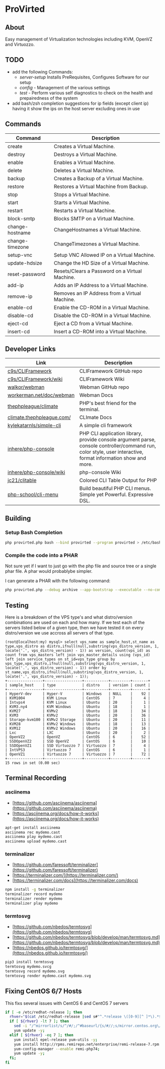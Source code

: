 # ProVirted

## About

Easy management of Virtualization technologies including KVM, OpenVZ and Virtuozzo.

## TODO

* add the following Commands:
  * _server-setup_ Installs PreRequisites, Configures Software for our setup
  * _config_ - Management of the various settings
  * _test_ - Perform various self diagnostics to check on the health and prepairedness of the system
* add bash/zsh completion suggestions for ip fields (except client ip) having it show the ips on the host server excluding ones in use

## Commands

| Command | Description |
| ------- | ----------- |
| create | Creates a Virtual Machine. |
| destroy | Destroys a Virtual Machine. |
| enable | Enables a Virtual Machine. |
| delete | Deletes a Virtual Machine. |
| backup | Creates a Backup of a Virtual Machine. |
| restore | Restores a Virtual Machine from Backup. |
| stop | Stops a Virtual Machine. |
| start | Starts a Virtual Machine. |
| restart | Restarts a Virtual Machine. |
| block-smtp | Blocks SMTP on a Virtual Machine. |
| change-hostname | ChangeHostnames a Virtual Machine. |
| change-timezone | ChangeTimezones a Virtual Machine. |
| setup-vnc | Setup VNC Allowed IP on a Virtual Machine. |
| update-hdsize | Change the HD Size of a Virtual Machine. |
| reset-password | Resets/Clears a Password on a Virtual Machine. |
| add-ip | Adds an IP Address to a Virtual Machine. |
| remove-ip | Removes an IP Address from a Virtual Machine. |
| enable-cd | Enable the CD-ROM in a Virtual Machine. |
| disable-cd | Disable the CD-ROM in a Virtual Machine. |
| eject-cd | Eject a CD from a Virtual Machine. |
| insert-cd | Insert a CD-ROM into a Virtual Machine. |

## Developer Links

| Link | Description |
| ---- | ----------- |
| [c9s/CLIFramework](https://github.com/c9s/CLIFramework) | CLIFramework GitHub repo |
| [c9s/CLIFramework/wiki](https://github.com/c9s/CLIFramework/wiki) | CLIFramework Wiki |
| [walkor/webman](https://github.com/walkor/webman) | Webman GitHub repo |
| [workerman.net/doc/webman](https://www.workerman.net/doc/webman) | Webman Docs |
| [thephpleague/climate](https://github.com/thephpleague/climate) | PHP's best friend for the terminal. |
| [climate.thephpleague.com/](https://climate.thephpleague.com/) | CLImate Docs |
| [kylekatarnls/simple-cli](https://github.com/kylekatarnls/simple-cli) | A simple cli framework |
| [inhere/php-console](https://github.com/inhere/php-console) | PHP CLI application library, provide console argument parse, console controller/command run, color style, user interactive, format information show and more. |
| [inhere/php-console/wiki](https://github.com/inhere/php-console/wiki) | php-console Wiki |
| [jc21/clitable](https://github.com/jc21/clitable) | Colored CLI Table Output for PHP |
| [php-school/cli-menu](https://github.com/php-school/cli-menu) | Build beautiful PHP CLI menus. Simple yet Powerful. Expressive DSL. |


## Building

### Setup Bash Completion

```bash
php provirted.php bash --bind provirted --program provirted > /etc/bash_completion.d/provirted
```

### Compile the code into a PHAR

Not sure yet if I want to just go with the php file and source tree or a single phar file.  A phar would probablybe simpler.

I can generate a PHAR with the following command:
```bash
php provirted.php --debug archive --app-bootstrap --executable --no-compress provirted.phar
```

## Testing

Here is a breakdown of the VPS type's and what distro/version combinations are used on each and how many. If we test each of the servers listed below of a given type, then we have tested it on every distro/version we use accross all servers of that type.

```mysql
(root@localhost:my) mysql> select vps_name as sample_host,st_name as type,vps_distro as distro,ifnull(null,substring(vps_distro_version, 1, locate('.', vps_distro_version) - 1)) as version, count(vps_id) as count from vps_masters left join vps_master_details using (vps_id)
left join service_types on st_id=vps_type group by vps_type,vps_distro,ifnull(null,substring(vps_distro_version, 1, locate('.', vps_distro_version) - 1)) order by st_name,vps_distro,ifnull(null,substring(vps_distro_version, 1, locate('.', vps_distro_version) - 1));
+----------------+-----------------+-----------+---------+-------+
| sample_host    | type            | distro    | version | count |
+----------------+-----------------+-----------+---------+-------+
| HyperV-dev     | Hyper-V         | Windows   | NULL    |    92 |
| KVM1004        | KVM Linux       | CentOS    | 7       |     4 |
| Intvps4        | KVM Linux       | Ubuntu    | 20      |     1 |
| KVM3.ny4       | KVM Windows     | Ubuntu    | 18      |     1 |
| KVM27          | KVMv2           | Ubuntu    | 18      |    34 |
| KVM3           | KVMv2           | Ubuntu    | 20      |    36 |
| Storage-kvm100 | KVMv2 Storage   | Ubuntu    | 20      |    11 |
| KVM28          | KVMv2 Windows   | Ubuntu    | 18      |    13 |
| KVM12          | KVMv2 Windows   | Ubuntu    | 20      |    16 |
| Lxc            | LXC             | Ubuntu    | 20      |     2 |
| OpenVZ2        | OpenVZ          | CentOS    | 6       |    52 |
| SSDOpenVZ2     | SSD OpenVZ      | CentOS    | 6       |    10 |
| SSDOpenVZ1     | SSD Virtuozzo 7 | Virtuozzo | 7       |     4 |
| IntVPS3        | Virtuozzo 7     | CentOS    | 6       |     1 |
| OpenVZ1        | Virtuozzo 7     | Virtuozzo | 7       |    72 |
+----------------+-----------------+-----------+---------+-------+
15 rows in set (0.00 sec)
```

## Terminal Recording

### asciinema

* [https://github.com/asciinema/asciinema](https://github.com/asciinema/asciinema)
* [https://asciinema.org/docs/how-it-works](https://asciinema.org/docs/how-it-works)

```bash
apt-get install asciinema
asciinema rec mydemo.cast
asciinema play mydemo.cast
asciinema upload mydemo.cast
```

### terminalizer

* [https://github.com/faressoft/terminalizer](https://github.com/faressoft/terminalizer)
* [https://terminalizer.com/](https://terminalizer.com/)
* [https://terminalizer.com/docs](https://terminalizer.com/docs)

```bash
npm install -g terminalizer
terminalizer record mydemo
terminalizer render mydemo
terminalizer play mydemo
```

### termtosvg

* [https://github.com/nbedos/termtosvg](https://github.com/nbedos/termtosvg)
* [https://github.com/nbedos/termtosvg/blob/develop/man/termtosvg.md](https://github.com/nbedos/termtosvg/blob/develop/man/termtosvg.md)
* [https://nbedos.github.io/termtosvg/](https://nbedos.github.io/termtosvg/)

```bash
pip3 install termtosvg
termtosvg mydemo.svcg
termtosvg record mydemo.svg
termtosvg render mydemo.cast mydemo.svg
```

## Fixing CentOS 6/7 Hosts

This fixs several issues with CentOS 6 and CentOS 7 servers

```bash
if [ -e /etc/redhat-release ]; then
  rhver="$(cat /etc/redhat-release |sed s#"^.*release \([0-9][^ ]*\).*$"#"\1"#g)"
  if [ ${rhver} -lt 7 ]; then
    sed -i "/^mirrorlist/s/^/#/;/^#baseurl/{s/#//;s/mirror.centos.org\/centos\/$releasever/vault.centos.org\/${rhver}/}" /etc/yum.repos.d/*B*;
    yum update -y;
  elif [ ${rhver} -eq 7 ]; then
    yum install epel-release yum-utils -y;
    yum install http://rpms.remirepo.net/enterprise/remi-release-7.rpm -y;
    yum-config-manager --enable remi-php74;
    yum update -y;
  fi;
fi
```